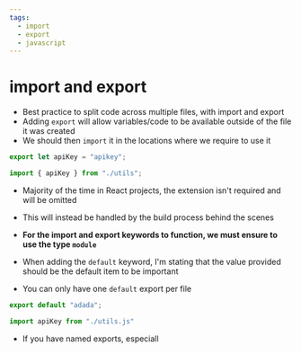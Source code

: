 ```yaml
---
tags:
  - import
  - export
  - javascript
---
```

# import and export

* Best practice to split code across multiple files, with import and export
* Adding `export` will allow variables/code to be available outside of the file it was created
* We should then `import` it in the locations where we require to use it

```js
export let apiKey = "apikey";
```
```js
import { apiKey } from "./utils";
```

* Majority of the time in React projects, the extension isn't required and will be omitted
* This will instead be handled by the build process behind the scenes

* **For the import and export keywords to function, we must ensure to use the type `module`**

* When adding the `default` keyword, I'm stating that the value provided should be the default item to be important
* You can only have one `default` export per file
```js
export default "adada";
```
```js
import apiKey from "./utils.js"
```

* If you have named exports, especiall